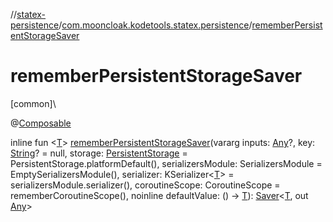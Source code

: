 //[statex-persistence](../../index.md)/[com.mooncloak.kodetools.statex.persistence](index.md)/[rememberPersistentStorageSaver](remember-persistent-storage-saver.md)

# rememberPersistentStorageSaver

[common]\

@[Composable](https://developer.android.com/reference/kotlin/androidx/compose/runtime/Composable.html)

inline fun &lt;[T](remember-persistent-storage-saver.md)&gt; [rememberPersistentStorageSaver](remember-persistent-storage-saver.md)(vararg inputs: [Any](https://kotlinlang.org/api/latest/jvm/stdlib/kotlin/-any/index.html)?, key: [String](https://kotlinlang.org/api/latest/jvm/stdlib/kotlin/-string/index.html)? = null, storage: [PersistentStorage](-persistent-storage/index.md) = PersistentStorage.platformDefault(), serializersModule: SerializersModule = EmptySerializersModule(), serializer: KSerializer&lt;[T](remember-persistent-storage-saver.md)&gt; = serializersModule.serializer(), coroutineScope: CoroutineScope = rememberCoroutineScope(), noinline defaultValue: () -&gt; [T](remember-persistent-storage-saver.md)): [Saver](https://developer.android.com/reference/kotlin/androidx/compose/runtime/saveable/Saver.html)&lt;[T](remember-persistent-storage-saver.md), out [Any](https://kotlinlang.org/api/latest/jvm/stdlib/kotlin/-any/index.html)&gt;
